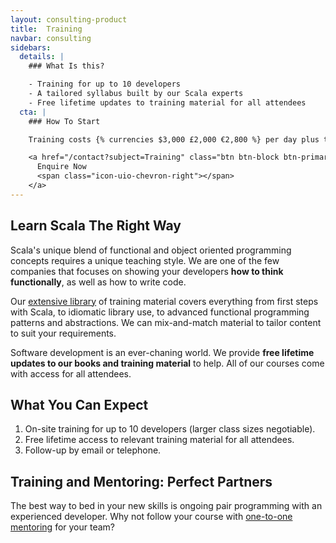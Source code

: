 ```yaml
---
layout: consulting-product
title:  Training
navbar: consulting
sidebars:
  details: |
    ### What Is this?

    - Training for up to 10 developers
    - A tailored syllabus built by our Scala experts
    - Free lifetime updates to training material for all attendees
  cta: |
    ### How To Start

    Training costs {% currencies $3,000 £2,000 €2,800 %} per day plus travel for up to 10 developers.

    <a href="/contact?subject=Training" class="btn btn-block btn-primary">
      Enquire Now
      <span class="icon-uio-chevron-right"></span>
    </a>
---
```


## Learn Scala The Right Way

Scala's unique blend of functional and object oriented programming concepts requires a unique teaching style. We are one of the few companies that focuses on showing your developers **how to think functionally**, as well as how to write code.

Our [extensive library](/training) of training material covers everything from first steps with Scala, to idiomatic library use, to advanced functional programming patterns and abstractions. We can mix-and-match material to tailor content to suit your requirements.

Software development is an ever-chaning world. We provide **free lifetime updates to our books and training material** to help. All of our courses come with access for all attendees.

## What You Can Expect

1. On-site training for up to 10 developers (larger class sizes negotiable).
2. Free lifetime access to relevant training material for all attendees.
3. Follow-up by email or telephone.

## Training and Mentoring: Perfect Partners

The best way to bed in your new skills is ongoing pair programming with an experienced developer. Why not follow your course with [one-to-one mentoring](../mentoring) for your team?
